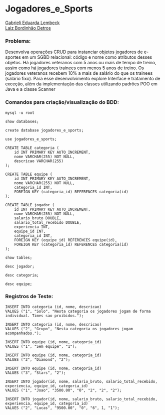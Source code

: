 # Jogadores_e_Sports

<a href="https://github.com/gabilbck">Gabrieli Eduarda Lembeck</a>
<br>
<a href="https://github.com/MegamiAy">Laiz Bordinhão Detros</a>

### Problema:
<p>
  Desenvolva operações CRUD para instanciar objetos jogadores 
de e-sportes em um SGBD relacional: código e nome como 
atributos desses objetos. Há jogadores veteranos com 5 anos 
ou mais de tempo de treino, assim como há jogadores trainees
com menos 5 anos de treino. Os jogadores veteranos recebem
10% a mais de salário do que os trainees (salário fixo). 
Para esse desenvolvimento explore Interface e tratamento de 
exceção, além da implementação das classes utilizando padrões
POO em Java e a classe Scanner
</p>

### Comandos para criação/visualização do BDD:
```
mysql -u root
```
```
show databases;
```
```
create database jogadores_e_sports;
```
```
use jogadores_e_sports;
```
```
CREATE TABLE categoria (
    id INT PRIMARY KEY AUTO_INCREMENT,
    nome VARCHAR(255) NOT NULL,
    descricao VARCHAR(255)
);

CREATE TABLE equipe (
    id INT PRIMARY KEY AUTO_INCREMENT,
    nome VARCHAR(255) NOT NULL,
    categoria_id INT,
    FOREIGN KEY (categoria_id) REFERENCES categoria(id)
);

CREATE TABLE jogador (
    id INT PRIMARY KEY AUTO_INCREMENT,
    nome VARCHAR(255) NOT NULL,
    salario_bruto DOUBLE,
    salario_total_recebido DOUBLE,
    experiencia INT,
    equipe_id INT,
    categoria_id INT,
    FOREIGN KEY (equipe_id) REFERENCES equipe(id),
    FOREIGN KEY (categoria_id) REFERENCES categoria(id)
);
```
```
show tables;
```
```
desc jogador;

desc categoria;

desc equipe;
```

### Registros de Teste:
```
INSERT INTO categoria (id, nome, descricao)
VALUES ("1", "Solo", "Nesta categoria os jogadores jogam de forma individual. Times sao proibidos.");

INSERT INTO categoria (id, nome, descricao)
VALUES ("2", "Grupo", "Nesta categoria os jogadores jogam acompanhados.");

INSERT INTO equipe (id, nome, categoria_id)
VALUES ("1", "Sem equipe", "1");

INSERT INTO equipe (id, nome, categoria_id)
VALUES ("2", "Diamond", "2");

INSERT INTO equipe (id, nome, categoria_id)
VALUES ("3", "Stars", "2");

INSERT INTO jogador(id, nome, salario_bruto, salario_total_recebido, experiencia, equipe_id, categoria_id)
VALUES ("1", "Joao", "3500.00", "0", "2", "2", "2");

INSERT INTO jogador(id, nome, salario_bruto, salario_total_recebido, experiencia, equipe_id, categoria_id)
VALUES ("2", "Lucas", "9500.00", "0", "6", 1, "1");
```
